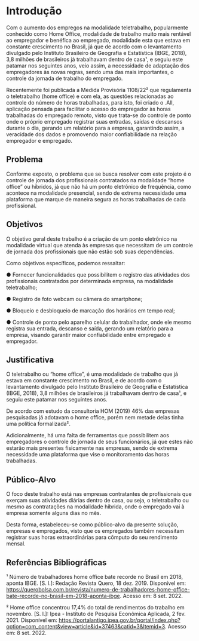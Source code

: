 # Introdução

Com o aumento dos empregos na modalidade teletrabalho, popularmente conhecido como Home Office, modalidade de trabalho muito mais rentável ao empregador e benéfica ao empregado, modalidade esta que estava em constante crescimento no Brasil, já que de acordo com o levantamento divulgado pelo Instituto Brasileiro de Geografia e Estatística (IBGE, 2018), 3,8 milhões de brasileiros já trabalhavam dentro de casa¹, e seguiu este patamar nos seguintes anos, veio assim, a necessidade de adaptação dos empregadores às novas regras, sendo uma das mais importantes, o controle da jornada de trabalho do empregado.

Recentemente foi publicada a Medida Provisória 1108/22² que regulamenta o teletrabalho (home office) e com ela, as questões relacionadas ao controle do número de horas trabalhadas, para isto, foi criado o .All, aplicação pensada para facilitar o acesso do empregador às horas trabalhadas do empregado remoto, visto que trata-se do controle de ponto onde o próprio empregado registrar suas entradas, saídas e descansos durante o dia, gerando um relatório para a empresa, garantindo assim, a veracidade dos dados e promovendo maior confiabilidade na relação empregador e empregado.


## Problema

Conforme exposto, o problema que se busca resolver com este projeto é o controle de jornada dos profissionais contratados na modalidade “home office” ou híbridos, já que não há um ponto eletrônico de frequência, como acontece na modalidade presencial, sendo de extrema necessidade uma plataforma que marque de maneira segura as horas trabalhadas de cada profissional.



## Objetivos

O objetivo geral deste trabalho é a criação de um ponto eletrônico na modalidade virtual que atenda às empresas que necessitam de um controle de jornada dos profissionais que não estão sob suas dependências. 

Como objetivos específicos, podemos ressaltar:

● Fornecer funcionalidades que possibilitem o registro das atividades dos profissionais contratados por determinada empresa, na modalidade teletrabalho;

● Registro de foto webcam ou câmera do smartphone;

● Bloqueio e desbloqueio de marcação dos horários em tempo real;

● Controle de ponto pelo aparelho celular do trabalhador, onde ele mesmo registra sua entrada, descanso e saída, gerando um relatório para a empresa, visando garantir maior confiabilidade entre empregado e empregador.


## Justificativa

O teletrabalho ou “home office”, é uma modalidade de trabalho que já estava em constante crescimento no Brasil, e de acordo com o levantamento divulgado pelo Instituto Brasileiro de Geografia e Estatística (IBGE, 2018), 3,8 milhões de brasileiros já trabalhavam dentro de casa¹, e seguiu este patamar nos seguintes anos.
 

De acordo com estudo da consultoria HOM (2019) 46% das empresas pesquisadas já adotavam o home office, porém nem metade delas tinha uma política formalizada².
 
 
Adicionalmente, há uma falta de ferramentas que possibilitem aos empregadores o controle de jornada de seus funcionários, já que estes não estarão mais presentes fisicamente nas empresas, sendo de extrema necessidade uma plataforma que vise o monitoramento das horas trabalhadas. 


## Público-Alvo

O foco deste trabalho está nas empresas contratantes de profissionais que exerçam suas atividades diárias dentro de casa, ou seja, o teletrabalho ou mesmo as contratações na modalidade híbrida, onde o empregado vai à empresa somente alguns dias no mês. 

Desta forma, estabeleceu-se como público-alvo da presente solução, empresas e empregados, visto que os empregados também necessitam registrar suas horas extraordinárias para cômputo do seu rendimento mensal.

## Referências Bibliográficas

¹ Número de trabalhadores home office bate recorde no Brasil em 2018, aponta IBGE. [S. l.]: Redação Revista Quero, 18 dez. 2019. Disponível em: https://querobolsa.com.br/revista/numero-de-trabalhadores-home-office-bate-recorde-no-brasil-em-2018-aponta-ibge. Acesso em: 8 set. 2022.

² Home office concentrou 17,4% do total de rendimentos do trabalho em novembro. [S. l.]: Ipea - Instituto de Pesquisa Econômica Aplicada, 2 fev. 2021. Disponível em: https://portalantigo.ipea.gov.br/portal/index.php?option=com_content&view=article&id=37463&catid=3&Itemid=3. Acesso em: 8 set. 2022.
